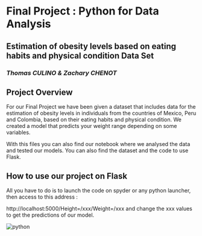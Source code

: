# Final Project : Python for Data Analysis 
## Estimation of obesity levels based on eating habits and physical condition Data Set
### _Thomas CULINO & Zachary CHENOT_


## Project Overview
For our Final Project we have been given a dataset that includes data for the estimation of obesity levels in individuals from the countries of Mexico, Peru and Colombia, based on their eating habits and physical condition. We created a model that predicts your weight range depending on some variables.

With this files you can also find our notebook where we analysed the data and tested our models. You can also find the dataset and the code to use Flask.


## How to use our project on Flask
All you have to do is to launch the code on spyder or any python launcher, then access to this address :



http://localhost:5000/Height=/xxx/Weight=/xxx
and change the xxx values to get the predictions of our model. 

![python](https://user-images.githubusercontent.com/96337476/147890574-9a1951e6-ac20-4783-ae41-29eb3e7ebf7b.JPG)





